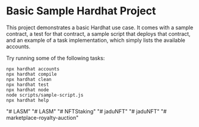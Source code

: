# Basic Sample Hardhat Project

This project demonstrates a basic Hardhat use case. It comes with a sample contract, a test for that contract, a sample script that deploys that contract, and an example of a task implementation, which simply lists the available accounts.

Try running some of the following tasks:

```shell
npx hardhat accounts
npx hardhat compile
npx hardhat clean
npx hardhat test
npx hardhat node
node scripts/sample-script.js
npx hardhat help
```
"# LASM" 
"# LASM" 
"# NFTStaking" 
"# jaduNFT" 
"# jaduNFT" 
"# marketplace-royalty-auction" 
